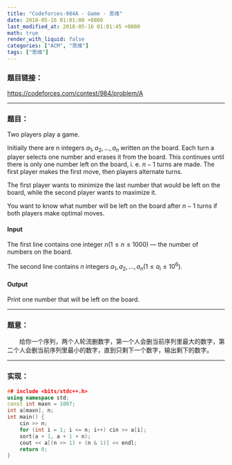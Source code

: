 ```yaml
---
title: "Codeforces-984A - Game - 思维"
date: 2018-05-16 01:01:00 +0800
last_modified_at: 2018-05-16 01:01:45 +0800
math: true
render_with_liquid: false
categories: ["ACM", "思维"]
tags: ["思维"]
---
```


### 题目链接：

https://codeforces.com/contest/984/problem/A

---
### 题目：

Two players play a game.

Initially there are n integers $a_1,a_2,…,a_n$ written on the board. Each turn a player selects one number and erases it from the board. This continues until there is only one number left on the board, i. e. $n−1$ turns are made. The first player makes the first move, then players alternate turns.

The first player wants to minimize the last number that would be left on the board, while the second player wants to maximize it.

You want to know what number will be left on the board after $n−1$ turns if both players make optimal moves.

#### Input
The first line contains one integer $n (1≤n≤1000)$ — the number of numbers on the board.

The second line contains $n$ integers $a_1,a_2,…,a_n (1≤a_i≤10^6)$.


#### Output
Print one number that will be left on the board.

---
### 题意：

&emsp;&emsp;给你一个序列，两个人轮流删数字，第一个人会删当前序列里最大的数字，第二个人会删当前序列里最小的数字，直到只剩下一个数字，输出剩下的数字。

---
### 实现：

```cpp
## include <bits/stdc++.h>
using namespace std;
const int maxn = 1007;
int a[maxn], n;
int main() {
    cin >> n;
    for (int i = 1; i <= n; i++) cin >> a[i];
    sort(a + 1, a + 1 + n);
    cout << a[(n >> 1) + (n & 1)] << endl;
    return 0;
}

```